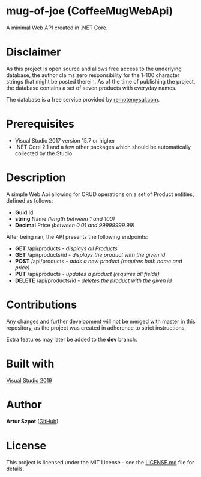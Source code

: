 # mug-of-joe (CoffeeMugWebApi)
A minimal Web API created in .NET Core.

# Disclaimer
As this project is open source and allows free access to the underlying database, the author claims zero responsibility for the 1-100 character strings that might be posted therein. As of the time of publishing the project, the database contains a set of seven products with everyday names.

The database is a free service provided by [remotemysql.com](https://remotemysql.com/).

# Prerequisites
* Visual Studio 2017 version 15.7 or higher
* .NET Core 2.1 and a few other packages which should be automatically collected by the Studio

# Description
A simple Web Api allowing for CRUD operations on a set of Product entities, defined as follows:

* **Guid** Id
* **string** Name *(length between 1 and 100)*
* **Decimal** Price *(between 0.01 and 99999999.99)*

After being ran, the API presents the following endpoints:

* **GET** /api/products - *displays all Products*
* **GET** /api/products/id - *displays the product with the given id*
* **POST** /api/products - *adds a new product (requires both name and price)*
* **PUT** /api/products - *updates a product (requires all fields)*
* **DELETE** /api/products/id - *deletes the product with the given id*

# Contributions
Any changes and further development will not be merged with master in this repository, as the project was created in adherence to strict instructions.

Extra features may later be added to the **dev** branch.

# Built with
[Visual Studio 2019](https://visualstudio.microsoft.com)

# Author
**Artur Szpot** ([GitHub](https://github.com/artur-szpot))

# License
This project is licensed under the MIT License - see the [LICENSE.md](LICENSE.md) file for details.